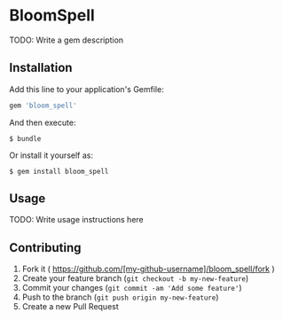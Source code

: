 # BloomSpell

TODO: Write a gem description

## Installation

Add this line to your application's Gemfile:

```ruby
gem 'bloom_spell'
```

And then execute:

    $ bundle

Or install it yourself as:

    $ gem install bloom_spell

## Usage

TODO: Write usage instructions here

## Contributing

1. Fork it ( https://github.com/[my-github-username]/bloom_spell/fork )
2. Create your feature branch (`git checkout -b my-new-feature`)
3. Commit your changes (`git commit -am 'Add some feature'`)
4. Push to the branch (`git push origin my-new-feature`)
5. Create a new Pull Request
